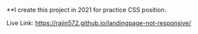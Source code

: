 **I create this project in 2021 for practice CSS position.

Live Link: https://rajin572.github.io/landingpage-not-responsive/